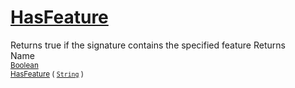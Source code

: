 # [HasFeature](./Signature-100663446.md)

Returns true if the signature contains the specified feature
Returns<img width=500/>Name
<br>
<sub>[Boolean](https://docs.microsoft.com/en-us/dotnet/api/System.Boolean)</sub><img width=500/><sub>[HasFeature](./Signature-100663446.md) ( [`String`](https://docs.microsoft.com/en-us/dotnet/api/System.String) )</sub><br>



